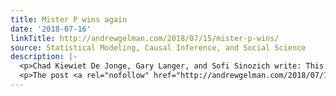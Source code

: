 ```yaml
---
title: Mister P wins again
date: '2018-07-16'
linkTitle: http://andrewgelman.com/2018/07/15/mister-p-wins/
source: Statistical Modeling, Causal Inference, and Social Science
description: |-
  <p>Chad Kiewiet De Jonge, Gary Langer, and Sofi Sinozich write: This paper presents state-level estimates of the 2016 presidential election using data from the ABC News/Washington Post tracking poll and multilevel regression with poststratification (MRP). While previous implementations of MRP for election forecasting have relied on data from prior elections to establish poststratification targets for [&#8230;]</p>
  <p>The post <a rel="nofollow" href="http://andrewgelman.com/2018/07/15/mister-p-wi
---
```

